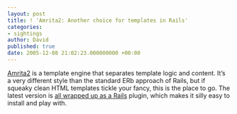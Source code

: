 ```yaml
---
layout: post
title: ! 'Amrita2: Another choice for templates in Rails'
categories:
- sightings
author: David
published: true
date: 2005-12-08 21:02:23.000000000 +00:00
---
```

<p><a href="http://amrita2.rubyforge.org/">Amrita2</a> is a template engine that separates template logic and content. It&#8217;s a very  different style than the standard ERb approach of Rails, but if squeaky clean <span class="caps">HTML</span> templates tickle your fancy, this is the place to go. The latest version is <a href="http://amrita2.rubyforge.org/Rails.html">all wrapped up as a Rails</a> plugin, which makes it silly easy to install and play with.</p>